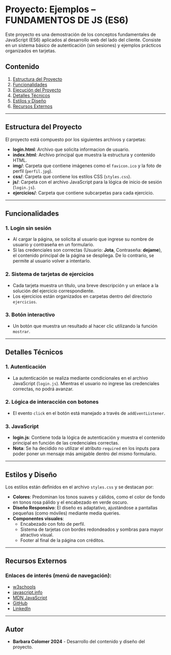 # Proyecto: Ejemplos – FUNDAMENTOS DE JS (ES6)

Este proyecto es una demostración de los conceptos fundamentales de JavaScript (ES6) aplicados al desarrollo web del lado del cliente. Consiste en un sistema básico de autenticación (sin sesiones) y ejemplos prácticos organizados en tarjetas.

## Contenido

1. [Estructura del Proyecto](#estructura-del-proyecto)
2. [Funcionalidades](#funcionalidades)
3. [Ejecución del Proyecto](#ejecución-del-proyecto)
4. [Detalles Técnicos](#detalles-técnicos)
5. [Estilos y Diseño](#estilos-y-diseño)
6. [Recursos Externos](#recursos-externos)

---

## Estructura del Proyecto

El proyecto está compuesto por los siguientes archivos y carpetas:

- **login.html**: Archivo que solicita informacion de usuario.
- **index.html**: Archivo principal que muestra la estructura y contenido HTML.
- **img/**: Carpeta que contiene imágenes como el `favicon.ico` y la foto de perfil (`perfil.jpg`).
- **css/**: Carpeta que contiene los estilos CSS (`styles.css`).
- **js/**: Carpeta con el archivo JavaScript para la lógica de inicio de sesión (`login.js`).
- **ejercicios/**: Carpeta que contiene subcarpetas para cada ejercicio.

---

## Funcionalidades

### 1. **Login sin sesión**
   - Al cargar la página, se solicita al usuario que ingrese su nombre de usuario y contraseña en un formulario.
   - Si las credenciales son correctas (Usuario: **Jota**, Contraseña: **dejame**), el contenido principal de la página se despliega. De lo contrario, se permite al usuario volver a intentarlo.

### 2. **Sistema de tarjetas de ejercicios**
   - Cada tarjeta muestra un título, una breve descripción y un enlace a la solución del ejercicio correspondiente.
   - Los ejercicios están organizados en carpetas dentro del directorio `ejercicios`.

### 3. **Botón interactivo**
   - Un botón que muestra un resultado al hacer clic utilizando la función `mostrar`.

---
## Detalles Técnicos

### 1. **Autenticación**
   - La autenticación se realiza mediante condicionales en el archivo JavaScript (`login.js`). Mientras el usuario no ingrese las credenciales correctas, no podrá avanzar.
  
### 2. **Lógica de interacción con botones**
   - El evento `click` en el botón está manejado a través de `addEventListener`.

### 3. **JavaScript**
   - **login.js**: Contiene toda la lógica de autenticación y muestra el contenido principal en función de las credenciales correctas.
   - **Nota**: Se ha decidido no utilizar el atributo `required` en los inputs para poder poner un mensaje más amigable dentro del mismo formulario.

---

## Estilos y Diseño

Los estilos están definidos en el archivo `styles.css` y se destacan por:

- **Colores**: Predominan los tonos suaves y cálidos, como el color de fondo en tonos rosa pálido y el encabezado en verde oscuro.
- **Diseño Responsivo**: El diseño es adaptativo, ajustándose a pantallas pequeñas (como móviles) mediante media queries.
- **Componentes visuales**:
   - Encabezado con foto de perfil.
   - Sistema de tarjetas con bordes redondeados y sombras para mayor atractivo visual.
   - Footer al final de la página con créditos.

---

## Recursos Externos

### Enlaces de interés (menú de navegación):

- [w3schools](https://www.w3schools.com/js/default.asp)
- [javascript.info](https://es.javascript.info/js)
- [MDN JavaScript](https://developer.mozilla.org/es/docs/Web/JavaScript)
- [GitHub](https://github.com/bcolomer)
- [LinkedIn](https://www.linkedin.com/in/bcolomer/)

---

## Autor

- **Barbara Colomer 2024** - Desarrollo del contenido y diseño del proyecto.